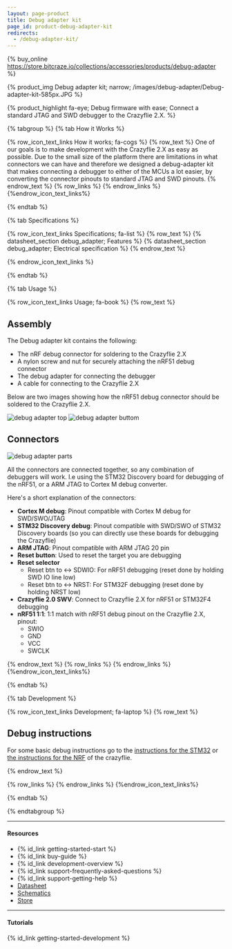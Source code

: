 ```yaml
---
layout: page-product
title: Debug adapter kit
page_id: product-debug-adapter-kit
redirects:
  - /debug-adapter-kit/
---
```


{% buy_online https://store.bitcraze.io/collections/accessories/products/debug-adapter %}

{% product_img Debug adapter kit; narrow;
/images/debug-adapter/Debug-adapter-kit-585px.JPG
%}

{% product_highlight
fa-eye;
Debug firmware with ease;
Connect a standard JTAG and SWD debugger to the Crazyflie 2.X.
%}

{% tabgroup %}
{% tab How it Works %}

{% row_icon_text_links How it works; fa-cogs %}
{% row_text %}
One of our goals is to make development with the Crazyflie 2.X as easy
as possible. Due to the small size of the platform there are limitations
in what connectors we can have and therefore we designed a debug-adapter
kit that makes connecting a debugger to either of the MCUs a lot
easier, by converting the connector pinouts to standard JTAG and SWD
pinouts.
{% endrow_text %}
{% row_links %}
{% endrow_links %}
{%endrow_icon_text_links%}

{% endtab %}

{% tab Specifications %}

{% row_icon_text_links Specifications; fa-list %}
{% row_text %}
{% datasheet_section debug_adapter; Features %}
{% datasheet_section debug_adapter; Electrical specification %}
{% endrow_text %}

{% endrow_icon_text_links %}

{% endtab %}

{% tab Usage %}

{% row_icon_text_links Usage; fa-book %}
{% row_text %}
## Assembly
The Debug adapter kit contains the following:
  * The nRF debug connector for soldering to the Crazyflie 2.X
  * A nylon screw and nut for securely attaching the nRF51 debug connector
  * The debug adapter for connecting the debugger
  * A cable for connecting to the Crazyflie 2.X

Below are two images showing how the nRF51 debug connector should be soldered to the Crazyflie 2.X.

![debug adapter top](/images/documentation/wiki/debug_adapter_top.jpg)
![debug adapter buttom](/images/documentation/wiki/debug_adapter_bottom.jpg)

## Connectors 
![debug adapter parts](/images/documentation/wiki/debug_adapter_parts.png)

All the connectors are connected together, so any combination of debuggers will work. I.e using the STM32 Discovery board for debugging of the nRF51, or a ARM JTAG to Cortex M debug converter.

Here's a short explanation of the connectors:
  * **Cortex M debug**: Pinout compatible with Cortex M debug for SWD/SWO/JTAG
  * **STM32 Discovery debug**: Pinout compatible with SWD/SWO of STM32 Discovery boards (so you can directly use these boards for debugging the Crazyflie)
  * **ARM JTAG**: Pinout compatible with ARM JTAG 20 pin
  * **Reset button**: Used to reset the target you are debugging
  * **Reset selector**
    * Reset btn to <-> SDWIO: For nRF51 debugging (reset done by holding SWD IO line low)
    * Reset btn to <-> NRST: For STM32F debugging (reset done by holding NRST low)
  * **Crazyflie 2.0 SWV**: Connect to Crazyflie 2.X for nRF51 or STM32F4 debugging
  * **nRF51 1:1**: 1:1 match with nRF51 debug pinout on the Crazyflie 2.X, pinout:
    - SWIO
    - GND
    - VCC
    - SWCLK

{% endrow_text %}
{% row_links %}
{% endrow_links %}
{%endrow_icon_text_links%}

{% endtab %}

{% tab Development %}

{% row_icon_text_links Development;  fa-laptop %}
{% row_text %}
## Debug instructions 
For some basic debug instructions go to the [instructions for the STM32](/documentation/repository/crazyflie-firmware/master/development/openocd_gdb_debugging/) or [the instructions for the NRF](/documentation/repository/crazyflie2-nrf-firmware/master/development/starting_development/) of the crazyflie.

{% endrow_text %}

{% row_links %}
{% endrow_links %}
{%endrow_icon_text_links%}

{% endtab %}

{% endtabgroup %}


---

#### Resources

- {% id_link getting-started-start %}
- {% id_link buy-guide %}
- {% id_link development-overview %}
- {% id_link support-frequently-asked-questions %}
- {% id_link support-getting-help %}
- [Datasheet](/documentation/hardware/debug_adapter/debug_adapter-datasheet.pdf)
- [Schematics](/documentation/hardware/debug_adapter/debug-adapter_revc.pdf)
- [Store](https://store.bitcraze.io/products/debug-adapter)

---

#### Tutorials

{% id_link getting-started-development %}
